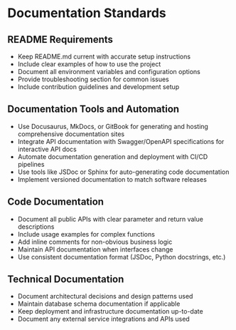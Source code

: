 # Documentation Standards

## README Requirements

- Keep README.md current with accurate setup instructions
- Include clear examples of how to use the project
- Document all environment variables and configuration options
- Provide troubleshooting section for common issues
- Include contribution guidelines and development setup

## Documentation Tools and Automation

- Use Docusaurus, MkDocs, or GitBook for generating and hosting comprehensive documentation sites
- Integrate API documentation with Swagger/OpenAPI specifications for interactive API docs
- Automate documentation generation and deployment with CI/CD pipelines
- Use tools like JSDoc or Sphinx for auto-generating code documentation
- Implement versioned documentation to match software releases

## Code Documentation

- Document all public APIs with clear parameter and return value descriptions
- Include usage examples for complex functions
- Add inline comments for non-obvious business logic
- Maintain API documentation when interfaces change
- Use consistent documentation format (JSDoc, Python docstrings, etc.)

## Technical Documentation

- Document architectural decisions and design patterns used
- Maintain database schema documentation if applicable
- Keep deployment and infrastructure documentation up-to-date
- Document any external service integrations and APIs used
